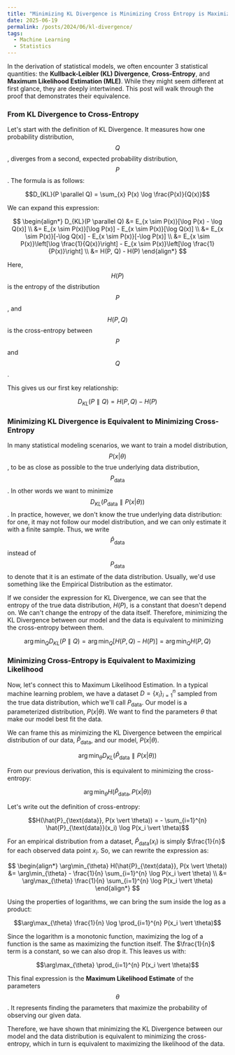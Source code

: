 ```yaml
---
title: "Minimizing KL Divergence is Minimizing Cross Entropy is Maximizing Likelihood"
date: 2025-06-19
permalink: /posts/2024/06/kl-divergence/
tags:
  - Machine Learning
  - Statistics
---
```


In the derivation of statistical models, we often encounter 3 statistical quantities: the **Kullback-Leibler (KL) Divergence**, **Cross-Entropy**, and **Maximum Likelihood Estimation (MLE)**. While they might seem different at first glance, they are deeply intertwined. This post will walk through the proof that demonstrates their equivalence.

### From KL Divergence to Cross-Entropy

Let's start with the definition of KL Divergence. It measures how one probability distribution, $$Q$$, diverges from a second, expected probability distribution, $$P$$. The formula is as follows:

$$D_{KL}(P \parallel Q) = \sum_{x} P(x) \log \frac{P(x)}{Q(x)}$$

We can expand this expression:

$$
\begin{align*}
D_{KL}(P \parallel Q) &= E_{x \sim P(x)}[\log P(x) - \log Q(x)] \\
&= E_{x \sim P(x)}[\log P(x)] - E_{x \sim P(x)}[\log Q(x)] \\
&= E_{x \sim P(x)}[-\log Q(x)] - E_{x \sim P(x)}[-\log P(x)] \\
&= E_{x \sim P(x)}\left[\log \frac{1}{Q(x)}\right] - E_{x \sim P(x)}\left[\log \frac{1}{P(x)}\right] \\
&= H(P, Q) - H(P)
\end{align*}
$$

Here, $$H(P)$$ is the entropy of the distribution $$P$$, and $$H(P, Q)$$ is the cross-entropy between $$P$$ and $$Q$$.

This gives us our first key relationship:

$$D_{KL}(P \parallel Q) = H(P, Q) - H(P)$$

### Minimizing KL Divergence is Equivalent to Minimizing Cross-Entropy

In many statistical modeling scenarios, we want to train a model distribution, $$P(x \vert \theta)$$, to be as close as possible to the true underlying data distribution, $$P_\text{data}$$. In other words we want to minimize $$D_{KL}(P_\text{data} \parallel P(x \vert \theta))$$. In practice, however, we don't know the true underlying data distribution: for one, it may not follow our model distribution, and we can only estimate it with a finite sample. Thus, we write $$\hat{P}_\text{data}$$ instead of $$P_\text{data}$$ to denote that it is an estimate of the data distribution. Usually, we'd use something like the Empirical Distribution as the estimator.

If we consider the expression for KL Divergence, we can see that the entropy of the true data distribution, $H(P)$, is a constant that doesn't depend on. We can't change the entropy of the data itself. Therefore, minimizing the KL Divergence between our model and the data is equivalent to minimizing the cross-entropy between them.

$$\arg\min_{Q} D_{KL}(P \parallel Q) = \arg\min_{Q} [H(P, Q) - H(P)] = \arg\min_{Q} H(P, Q)$$

### Minimizing Cross-Entropy is Equivalent to Maximizing Likelihood

Now, let's connect this to Maximum Likelihood Estimation. In a typical machine learning problem, we have a dataset $D = \{x_i\}_{i=1}^n$ sampled from the true data distribution, which we'll call $P_{\text{data}}$. Our model is a parameterized distribution, $P(x \vert \theta)$. We want to find the parameters $\theta$ that make our model best fit the data.

We can frame this as minimizing the KL Divergence between the empirical distribution of our data, $\hat{P}_{\text{data}}$, and our model, $P(x \vert \theta)$.

$$\arg\min_{\theta} D_{KL}(\hat{P}_{\text{data}} \parallel P(x \vert \theta))$$

From our previous derivation, this is equivalent to minimizing the cross-entropy:

$$\arg\min_{\theta} H(\hat{P}_{\text{data}}, P(x \vert \theta))$$

Let's write out the definition of cross-entropy:

$$H(\hat{P}_{\text{data}}, P(x \vert \theta)) = - \sum_{i=1}^{n} \hat{P}_{\text{data}}(x_i) \log P(x_i \vert \theta)$$

For an empirical distribution from a dataset, $\hat{P}_{\text{data}}(x_i)$ is simply $\frac{1}{n}$ for each observed data point $x_i$. So, we can rewrite the expression as:

$$
\begin{align*}
\arg\min_{\theta} H(\hat{P}_{\text{data}}, P(x \vert \theta)) &= \arg\min_{\theta} - \frac{1}{n} \sum_{i=1}^{n} \log P(x_i \vert \theta) \\
&= \arg\max_{\theta} \frac{1}{n} \sum_{i=1}^{n} \log P(x_i \vert \theta)
\end{align*}
$$

Using the properties of logarithms, we can bring the sum inside the log as a product:

$$\arg\max_{\theta} \frac{1}{n} \log \prod_{i=1}^{n} P(x_i \vert \theta)$$

Since the logarithm is a monotonic function, maximizing the log of a function is the same as maximizing the function itself. The $\frac{1}{n}$ term is a constant, so we can also drop it. This leaves us with:

$$\arg\max_{\theta} \prod_{i=1}^{n} P(x_i \vert \theta)$$

This final expression is the **Maximum Likelihood Estimate** of the parameters $$\theta$$. It represents finding the parameters that maximize the probability of observing our given data.

Therefore, we have shown that minimizing the KL Divergence between our model and the data distribution is equivalent to minimizing the cross-entropy, which in turn is equivalent to maximizing the likelihood of the data.
